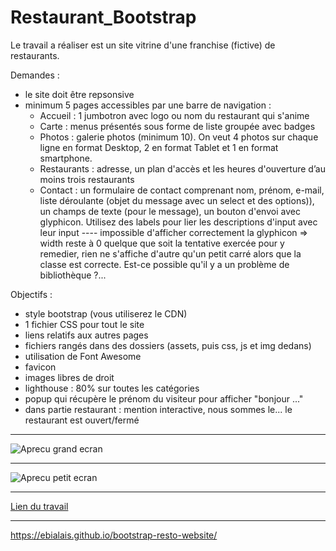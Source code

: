 # Restaurant_Bootstrap

Le travail a réaliser est un site vitrine d'une franchise (fictive) de restaurants. 



Demandes : 
  - le site doit être repsonsive
  - minimum 5 pages accessibles par une barre de navigation :
      - Accueil : 1 jumbotron avec logo ou nom du restaurant qui s'anime
      - Carte : menus présentés sous forme de liste groupée avec badges
      - Photos : galerie photos (minimum 10). On veut 4 photos sur chaque ligne en format Desktop, 2 en format Tablet et 1 en format smartphone.
      - Restaurants : adresse, un plan d'accès et les heures d'ouverture d’au moins trois restaurants
      - Contact : un formulaire de contact comprenant nom, prénom, e-mail, liste déroulante (objet du message avec un select et des options)), un champs de texte (pour le message), un bouton d'envoi avec glyphicon. Utilisez des labels pour lier les descriptions d'input avec leur input ---- impossible d'afficher correctement la glyphicon => width reste à 0 quelque que soit la tentative exercée pour y remedier, rien  ne s'affiche d'autre qu'un petit carré alors que la classe est correcte. Est-ce possible qu'il y a un problème de bibliothèque ?...

Objectifs :
 - style bootstrap (vous utiliserez le CDN)
 - 1 fichier CSS pour tout le site
 - liens relatifs aux autres pages
 - fichiers rangés dans des dossiers (assets, puis css, js et img dedans)
 - utilisation de Font Awesome
 - favicon
 - images libres de droit
 - lighthouse : 80% sur toutes les catégories
 - popup qui récupère le prénom du visiteur pour afficher "bonjour ..."
 - dans partie restaurant : mention interactive, nous sommes le... le restaurant est ouvert/fermé

----------------------------------------------------------------------------------------------------------------------------------------

![Aprecu grand ecran](https://github.com/ebialais/bootstrap-resto-website/blob/master/assets/images/Apercu%20grand.png)

----------------------------------------------------------------------------------------------------------------------------------------

![Aprecu petit ecran](https://github.com/ebialais/bootstrap-resto-website/blob/master/assets/images/Apercu%20petit.png)

----------------------------------------------------------------------------------------------------------------------------------------

[Lien du travail](https://ebialais.github.io/bootstrap-resto-website/)

----------------------------------------------------------------------------------------------------------------------------------------


 
 https://ebialais.github.io/bootstrap-resto-website/

